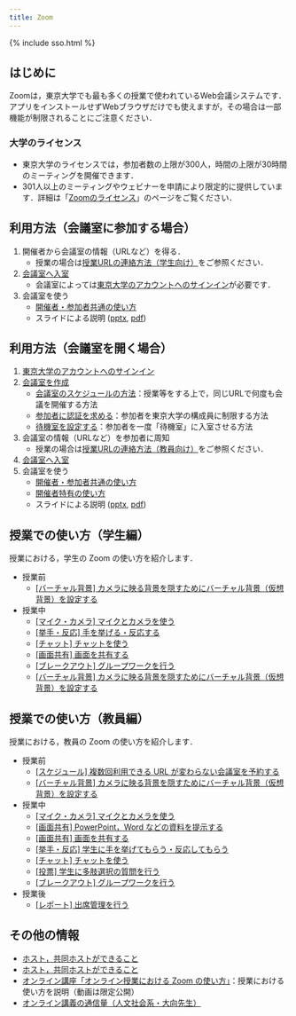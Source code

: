 ```yaml
---
title: Zoom
---
```


{% include sso.html %}

## はじめに

Zoomは，東京大学でも最も多くの授業で使われているWeb会議システムです．アプリをインストールせずWebブラウザだけでも使えますが，その場合は一部機能が制限されることにご注意ください．

### 大学のライセンス

- 東京大学のライセンスでは，参加者数の上限が300人，時間の上限が30時間のミーティングを開催できます．
- 301人以上のミーティングやウェビナーを申請により限定的に提供しています．詳細は「[Zoomのライセンス](license)」のページをご覧ください．


## 利用方法（会議室に参加する場合）

1. 開催者から会議室の情報（URLなど）を得る．
    - 授業の場合は[授業URLの連絡方法（学生向け）](/oc/url)をご参照ください．
1. [会議室へ入室](join)
    - 会議室によっては[東京大学のアカウントへのサインイン](zoom_signin)が必要です．
1. 会議室を使う
    - [開催者・参加者共通の使い方](how_to_use)
    - スライドによる説明 ([pptx](files/Zoom-how.pptx), [pdf](files/Zoom-how.pdf))

## 利用方法（会議室を開く場合）

1. [東京大学のアカウントへのサインイン](zoom_signin)
1. [会議室を作成](create_room)
    - [会議室のスケジュールの方法](how/faculty_members/schedule)：授業等をする上で，同じURLで何度も会議を開催する方法
    - [参加者に認証を求める](auth)：参加者を東京大学の構成員に制限する方法
    - [待機室を設定する](waiting_room)：参加者を一度「待機室」に入室させる方法
1. 会議室の情報（URLなど）を参加者に周知
    - 授業の場合は[授業URLの連絡方法（教員向け）](/faculty_members/url)をご参照ください．
1. [会議室へ入室](join)
1. 会議室を使う
    - [開催者・参加者共通の使い方](how_to_use)
    - [開催者特有の使い方](how_to_use_host)
    - スライドによる説明 ([pptx](files/Zoom-how.pptx), [pdf](files/Zoom-how.pdf))

## 授業での使い方（学生編）
授業における，学生の Zoom の使い方を紹介します．  

- 授業前
    - [[バーチャル背景] カメラに映る背景を隠すためにバーチャル背景（仮想背景）を設定する](how/common/virtual_background)
- 授業中
    - [[マイク・カメラ] マイクとカメラを使う](how/common/use_mic_and_camera)
    - [[挙手・反応] 手を挙げる・反応する](how/students/hand_reaction)
    - [[チャット] チャットを使う](how/common/chat)
    - [[画面共有] 画面を共有する](how/common/sharing_screen)
    - [[ブレークアウト] グループワークを行う](how/students/breakout)
    - [[バーチャル背景] カメラに映る背景を隠すためにバーチャル背景（仮想背景）を設定する](how/common/virtual_background)


## 授業での使い方（教員編）

授業における，教員の Zoom の使い方を紹介します．

- 授業前
    - [[スケジュール] 複数回利用できる URL が変わらない会議室を予約する](how/faculty_members/schedule)
    - [[バーチャル背景] カメラに映る背景を隠すためにバーチャル背景（仮想背景）を設定する](how/common/virtual_background)
- 授業中
    - [[マイク・カメラ] マイクとカメラを使う](how/common/use_mic_and_camera)
    - [[画面共有] PowerPoint，Word などの資料を提示する](how/common/sharing_screen)
    - [[画面共有] 画面を共有する](how/common/sharing_screen)
    - [[挙手・反応] 学生に手を挙げてもらう・反応してもらう](how/faculty_members/hand_reaction)
    - [[チャット] チャットを使う](how/common/chat)
    - [[投票] 学生に多肢選択の質問を行う](how/faculty_members/poll)
    - [[ブレークアウト] グループワークを行う](how/faculty_members/breakout)
- 授業後
    - [[レポート] 出席管理を行う](how/faculty_members/attendance)


## その他の情報

- [ホスト，共同ホストができること](how/common/host_cohost)
- [ホスト，共同ホストができること](/articles/zoom-data-traffic)
- [オンライン講座「オンライン授業における Zoom の使い方」](/events/2021-03-25/)：授業における使い方を説明（動画は限定公開）
- [オンライン講義の通信量（人文社会系・大向先生）](https://scrapbox.io/utdh/%E3%82%AA%E3%83%B3%E3%83%A9%E3%82%A4%E3%83%B3%E8%AC%9B%E7%BE%A9%E3%81%AE%E9%80%9A%E4%BF%A1%E9%87%8F)
